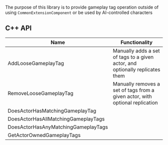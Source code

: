 The purpose of this library is to provide gameplay tag operation outside of using ``CommonExtensionComponent`` or be used by AI-controlled characters

## C++ API

Name                               | Functionality
-----------------------------------| ----------------
AddLooseGameplayTag                | Manually adds a set of tags to a given actor, and optionally replicates them
RemoveLooseGameplayTag             | Manually removes a set of tags from a given actor, with optional replication
DoesActorHasMatchingGameplayTag    |
DoesActorHasAllMatchingGameplayTags|
DoesActorHasAnyMatchingGameplayTags|
GetActorOwnedGameplayTags          |       
